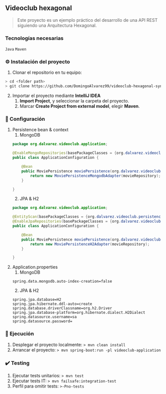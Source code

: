 ## Videoclub hexagonal
> Este proyecto es un ejemplo práctico del desarrollo de una API REST siguiendo una Arquitectura Hexagonal.

### Tecnologías necesarias
`Java` `Maven`

### :gear: Instalación del proyecto
1. Clonar el repositorio en tu equipo:
```sh
> cd <folder path>
> git clone https://github.com/DomingoAlvarez99/videoclub-hexagonal-sync
```
2. Importar el proyecto mediante **IntelliJ IDEA**
   1. **Import Project**, y seleccionar la carpeta del proyecto.
   1. Marcar **Create Project from external model**, elegir **Maven**.  

### :wrench: Configuración
1. Persistence bean & context
   1. MongoDB
   ```java
   package org.dalvarez.videoclub.application;

   @EnableMongoRepositories(basePackageClasses = {org.dalvarez.videoclub.persistence_mongodb.repositories.MovieRepository.class})
   public class ApplicationConfiguration {

       @Bean
       public MoviePersistence moviePersistence(org.dalvarez.videoclub.persistence_mongodb.repositories.MovieRepository movieRepository) {
           return new MoviePersistenceMongodbAdapter(movieRepository);
       }

   }
   ```
   2. JPA & H2
   ```java
   package org.dalvarez.videoclub.application;

   @EntityScan(basePackageClasses = {org.dalvarez.videoclub.persistence_h2.entities.MovieEntity.class})
   @EnableJpaRepositories(basePackageClasses = {org.dalvarez.videoclub.persistence_h2.repositories.MovieRepository.class})
   public class ApplicationConfiguration {

       @Bean
       public MoviePersistence moviePersistence(org.dalvarez.videoclub.persistence_h2.repositories.MovieRepository movieRepository) {
           return new MoviePersistenceH2Adapter(movieRepository);
       }

   }
   ```
2. Application.properties
   1. MongoDB
   ```properties
   spring.data.mongodb.auto-index-creation=false
   ```
   2. JPA & H2
   ```properties
   spring.jpa.database=H2
   spring.jpa.hibernate.ddl-auto=create
   spring.database.driverClassname=org.h2.Driver
   spring.jpa.database-platform=org.hibernate.dialect.H2Dialect
   spring.datasource.username=sa
   spring.datasource.password=
   ```

### :rocket: Ejecución
1. Desplegar el proyecto localmente: `> mvn clean install`
2. Arrancar el proyecto: `> mvn spring-boot:run -pl videoclub-application`

### :heavy_check_mark: Testing
1. Ejecutar tests unitarios: `> mvn test`
2. Ejecutar tests IT: `> mvn failsafe:integration-test`
3. Perfil para omitir tests: `>-Pno-tests`

